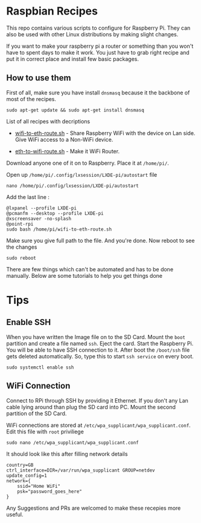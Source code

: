 # Raspbian Recipes

This repo contains various scripts to configure for Raspberry Pi. 
They can also be used with other Linux distributions by making slight changes.

If you want to make your raspberry pi a router or something than you won't have to spent days to make it work. 
You just have to grab right recipe and put it in correct place and install few basic packages. 

## How to use them

First of all, make sure you have install `dnsmasq` because it the backbone of most of the recipes.

    sudo apt-get update && sudo apt-get install dnsmasq
    
List of all recipes with decriptions

 - [wifi-to-eth-route.sh](wifi-to-eth-route.sh)  -   Share Raspberry WiFi with the device on Lan side.
Give WiFi access to a Non-WiFi device.

 - [eth-to-wifi-route.sh](eth-to-wifi-route.sh)  -   Make it WiFi Router.


Download anyone one of it on to Raspberry. Place it at `/home/pi/`. 

Open up `/home/pi/.config/lxsession/LXDE-pi/autostart` file

    nano /home/pi/.config/lxsession/LXDE-pi/autostart
    
 Add the last line :
 
    @lxpanel --profile LXDE-pi
    @pcmanfm --desktop --profile LXDE-pi
    @xscreensaver -no-splash
    @point-rpi
    sudo bash /home/pi/wifi-to-eth-route.sh

Make sure you give full path to the file.
And you're done. Now reboot to see the changes

    sudo reboot

There are few things which can't be automated and has to be done manually. 
Below are some tutorials to help you get things done

# Tips

## Enable SSH

When you have written the Image file on to the SD Card. Mount the `boot` partition and create a file named `ssh`.
Eject the card. Start the Raspberry Pi. You will be able to have SSH connection to it.
After boot the `/boot/ssh` file gets deleted automatically. So, type this to start `ssh service` on every boot.

    sudo systemctl enable ssh
    
## WiFi Connection

Connect to RPi through SSH by providing it Ethernet. 
If you don't any Lan cable lying around than plug the SD card into PC. Mount the second partition of the SD Card.

WiFi connections are stored at `/etc/wpa_supplicant/wpa_supplicant.conf`. Edit this file with `root` priviliege 

    sudo nano /etc/wpa_supplicant/wpa_supplicant.conf
    
It should look like this after filling network details

    country=GB
    ctrl_interface=DIR=/var/run/wpa_supplicant GROUP=netdev
    update_config=1
    network={
        ssid="Home WiFi"
        psk="password_goes_here"
    }
    
Any Suggestions and PRs are welcomed to make these recepies more useful.
